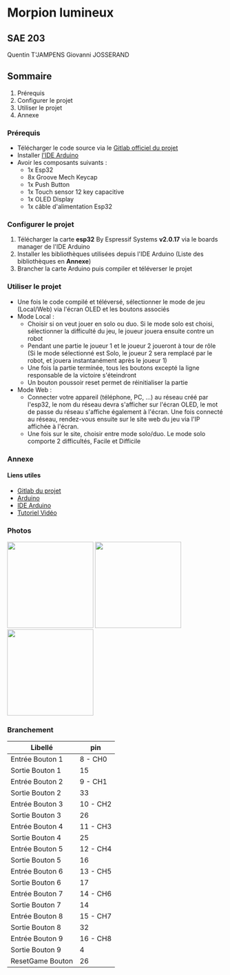 # Morpion lumineux

## SAE 203

Quentin T'JAMPENS
Giovanni JOSSERAND

## Sommaire

1. Prérequis
2. Configurer le projet
3. Utiliser le projet
4. Annexe

### Prérequis

- Télécharger le code source via le [Gitlab officiel du projet](https://exemple.com)
- Installer [l'IDE Arduino](https://www.arduino.cc/en/software/)
- Avoir les composants suivants :
  - 1x Esp32
  - 8x Groove Mech Keycap
  - 1x Push Button
  - 1x Touch sensor 12 key capacitive
  - 1x OLED Display
  - 1x câble d'alimentation Esp32

### Configurer le projet

1. Télécharger la carte **esp32** By Espressif Systems **v2.0.17** via le boards manager de l'IDE Arduino
2. Installer les bibliothèques utilisées depuis l'IDE Arduino (Liste des bibliothèques en **Annexe**)
3. Brancher la carte Arduino puis compiler et téléverser le projet

### Utiliser le projet

- Une fois le code compilé et téléversé, sélectionner le mode de jeu (Local/Web) via l'écran OLED et les boutons associés
- Mode Local :
  - Choisir si on veut jouer en solo ou duo. Si le mode solo est choisi, sélectionner la difficulté du jeu, le joueur jouera ensuite contre un robot
  - Pendant une partie le joueur 1 et le joueur 2 joueront à tour de rôle (Si le mode sélectionné est Solo, le joueur 2 sera remplacé par le robot, et jouera instantanément après le joueur 1)
  - Une fois la partie terminée, tous les boutons excepté la ligne responsable de la victoire s'éteindront
  - Un bouton poussoir reset permet de réinitialiser la partie
- Mode Web :
  - Connecter votre appareil (téléphone, PC, ...) au réseau créé par l'esp32, le nom du réseau devra s'afficher sur l'écran OLED, le mot de passe du réseau s'affiche également à l'écran. Une fois connecté au réseau, rendez-vous ensuite sur le site web du jeu via l'IP affichée à l'écran.
  - Une fois sur le site, choisir entre mode solo/duo. Le mode solo comporte 2 difficultés, Facile et Difficile


### Annexe

#### Liens utiles
- [Gitlab du projet](https://exemple.com)
- [Arduino](https://www.arduino.cc/)
- [IDE Arduino](https://www.arduino.cc/en/software/)
- [Tutoriel Vidéo](https://exemple.com)

### Photos

<img src="https://iutbg-gitlab.iutbourg.univ-lyon1.fr/SAE_203_2025/grA_21_Morpion_lumineaux/gra_21_morpion_lumineaux_images/-/raw/main/ledsOff.jpg?ref_type=heads" height=200>
<img src="https://iutbg-gitlab.iutbourg.univ-lyon1.fr/SAE_203_2025/grA_21_Morpion_lumineaux/gra_21_morpion_lumineaux_images/-/raw/main/ledsOn.jpg?ref_type=heads" height=200>
<img src="https://iutbg-gitlab.iutbourg.univ-lyon1.fr/SAE_203_2025/grA_21_Morpion_lumineaux/gra_21_morpion_lumineaux_images/-/raw/main/oled.png?ref_type=heads" height=200>

### Branchement

Libellé | pin
| -- | -- |
Entrée Bouton 1 | 8 - CH0
Sortie Bouton 1 | 15
Entrée Bouton 2 | 9 - CH1
Sortie Bouton 2 | 33
Entrée Bouton 3 | 10 - CH2
Sortie Bouton 3 | 26
Entrée Bouton 4 | 11 - CH3
Sortie Bouton 4 | 25
Entrée Bouton 5 | 12 - CH4
Sortie Bouton 5 | 16
Entrée Bouton 6 | 13 - CH5
Sortie Bouton 6 | 17
Entrée Bouton 7 | 14 - CH6
Sortie Bouton 7 | 14
Entrée Bouton 8 | 15 - CH7
Sortie Bouton 8 | 32
Entrée Bouton 9 | 16 - CH8
Sortie Bouton 9 | 4
ResetGame Bouton | 26
